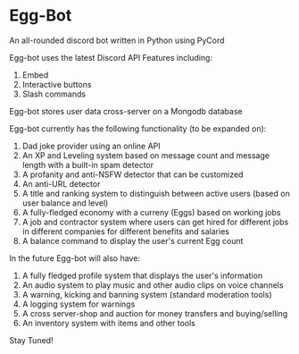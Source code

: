 # Egg-Bot
An all-rounded discord bot written in Python using PyCord

Egg-bot uses the latest Discord API Features including:

  1) Embed
  2) Interactive buttons
  3) Slash commands
 
Egg-bot stores user data cross-server on a Mongodb database

Egg-bot currently has the following functionality (to be expanded on):

 1) Dad joke provider using an online API
 2) An XP and Leveling system based on message count and message length with a built-in spam detector
 3) A profanity and anti-NSFW detector that can be customized
 4) An anti-URL detector
 5) A title and ranking system to distinguish between active users (based on user balance and level)
 6) A fully-fledged economy with a curreny (Eggs) based on working jobs
 7) A job and contractor system where users can get hired for different jobs in different companies for different benefits and salaries
 8) A balance command to display the user's current Egg count
 
In the future Egg-bot will also have:
 
  1) A fully fledged profile system that displays the user's information
  2) An audio system to play music and other audio clips on voice channels
  3) A warning, kicking and banning system (standard moderation tools)
  4) A logging system for warnings 
  5) A cross server-shop and auction for money transfers and buying/selling
  6) An inventory system with items and other tools
 
 Stay Tuned!
